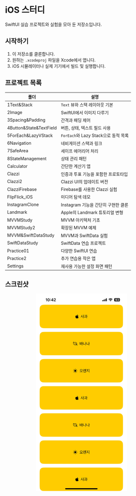 # iOS 스터디

SwiftUI 실습 프로젝트와 실험을 모아 둔 저장소입니다.

## 시작하기

1. 이 저장소를 클론합니다.
2. 원하는 `.xcodeproj` 파일을 Xcode에서 엽니다.
3. iOS 시뮬레이터나 실제 기기에서 빌드 및 실행합니다.

## 프로젝트 목록

| 폴더 | 설명 |
| --- | --- |
| 1Text&Stack | `Text` 뷰와 스택 레이아웃 기본 |
| 2Image | SwiftUI에서 이미지 다루기 |
| 3Spacing&Padding | 간격과 패딩 제어 |
| 4Button&State&TextField | 버튼, 상태, 텍스트 필드 사용 |
| 5ForEach&LazyVStack | `ForEach`와 Lazy Stack으로 동적 목록 |
| 6Navigation | 네비게이션 스택과 링크 |
| 7SafeArea | 세이프 에어리어 처리 |
| 8StateManagement | 상태 관리 패턴 |
| Calculator | 간단한 계산기 앱 |
| Clazzi | 인증과 투표 기능을 포함한 프로토타입 |
| Clazzi2 | Clazzi UI의 업데이트 버전 |
| ClazziFirebase | Firebase를 사용한 Clazzi 실험 |
| FlipFlick_iOS | 미디어 탐색 데모 |
| InstagramClone | Instagram 기능을 간단히 구현한 클론 |
| Landmark | Apple의 Landmark 튜토리얼 변형 |
| MVVMStudy | MVVM 아키텍처 기초 |
| MVVMStudy2 | 확장된 MVVM 예제 |
| MVVM&SwiftDataStudy | MVVM과 SwiftData 실험 |
| SwiftDataStudy | SwiftData 연습 프로젝트 |
| Practice01 | 다양한 SwiftUI 연습 |
| Practice2 | 추가 연습용 작은 앱 |
| Settings | 재사용 가능한 설정 화면 패턴 |

## 스크린샷

<p align="center">
<img src="docs/images/screenshot1.jpeg" alt="프로젝트 스크린샷" width="300px" />
</p>

